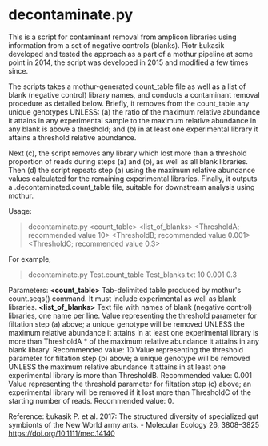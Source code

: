 # decontaminate.py
This is a script for contaminant removal from amplicon libraries using information from a set of negative controls (blanks). Piotr Łukasik developed and tested the approach as a part of a mothur pipeline at some point in 2014, the script was developed in 2015 and modified a few times since. 

The scripts takes a mothur-generated count_table file as well as a list of blank (negative control) library names, and conducts a contaminant removal procedure as detailed below. Briefly, it removes from the count_table any unique genotypes UNLESS:
  (a) the ratio of the maximum relative abundance it attains in any experimental sample to the maximum relative abundance in any blank is above a threshold; and 
  (b) in at least one experimental library it attains a threshold relative abundance.

Next (c), the script removes any library which lost more than a threshold proportion of reads during steps (a) and (b), as well as all blank libraries. Then (d) the script repeats step (a) using the maximum relative abundance values calculated for the remaining experimental libraries. Finally, it outputs a .decontaminated.count_table file, suitable for downstream analysis using mothur.

Usage:
> decontaminate.py <count_table> <list_of_blanks> <ThresholdA; recommended value 10> <ThresholdB; recommended value 0.001> <ThresholdC; recommended value 0.3>

For example, 
> decontaminate.py Test.count_table Test_blanks.txt 10 0.001 0.3

Parameters:
**<count_table>**       Tab-delimited table produced by mothur's count.seqs() command. It must include experimental as well as blank libraries.
**<list_of_blanks>**    Text file with names of blank (negative control) libraries, one name per line.
**<ThresholdA>**        Value representing the threshold parameter for filtation step (a) above; a unique genotype will be removed UNLESS the maximum relative abundance it attains in at least one experimental library is more than ThresholdA * of the maximum relative abundance it attains in any blank library. Recommended value: 10
**<ThresholdB>**        Value representing the threshold parameter for filtation step (b) above; a unique genotype will be removed UNLESS the maximum relative abundance it attains in at least one experimental library is more than ThresholdB. Recommended value: 0.001
**<ThresholdC>**        Value representing the threshold parameter for filtation step (c) above; an experimental library will be removed if it lost more than ThresholdC of the starting number of reads. Recommended value: 0.







Reference:
Łukasik P. et al. 2017: The structured diversity of specialized gut symbionts of the New World army ants. -
Molecular Ecology 26, 3808–3825  https://doi.org/10.1111/mec.14140
